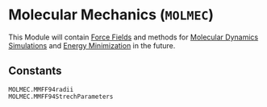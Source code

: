 # Molecular Mechanics (`MOLMEC`)

This Module will contain 
[Force Fields](https://en.wikipedia.org/wiki/Force_field_(chemistry))
and methods for 
[Molecular Dynamics Simulations](https://en.wikipedia.org/wiki/Molecular_dynamics)
 and
[Energy Minimization](https://en.wikipedia.org/wiki/Energy_minimization#:~:text=In%20the%20field%20of%20computational,inter%2Datomic%20force%20on%20each)
in the future.

## Constants
```@docs
MOLMEC.MMFF94radii
MOLMEC.MMFF94StrechParameters
```